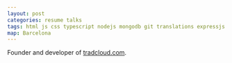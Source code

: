 ```yaml
---
layout: post
categories: resume talks
tags: html js css typescript nodejs mongodb git translations expressjs photoshop linux tdd web
map: Barcelona
---
```


Founder and developer of [tradcloud.com](http://tradcloud.com/).
